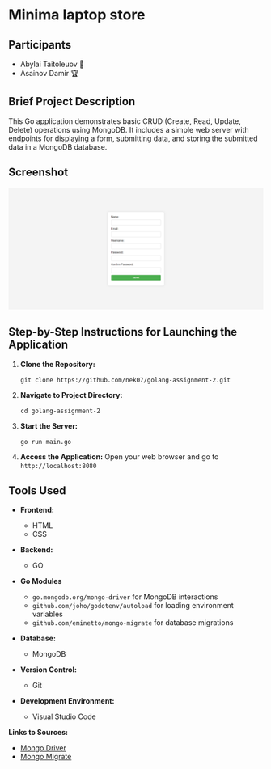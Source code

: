 # Minima laptop store
## Participants
- Abylai Taitoleuov 🤖
- Asainov Damir 🏆

## Brief Project Description
This Go application demonstrates basic CRUD (Create, Read, Update, Delete) operations using MongoDB. It includes a simple web server with endpoints for displaying a form, submitting data, and storing the submitted data in a MongoDB database.


## Screenshot
![ExplorePlaces Screenshot](nekoLand.png)

## Step-by-Step Instructions for Launching the Application
1. **Clone the Repository:**
   ```
   git clone https://github.com/nek07/golang-assignment-2.git
   ```

2. **Navigate to Project Directory:**
   ```
   cd golang-assignment-2
   ```

3. **Start the Server:**
   ```
   go run main.go
   ```

6. **Access the Application:**
   Open your web browser and go to `http://localhost:8080`

## Tools Used
- **Frontend:**
  - HTML
  - CSS

- **Backend:**
  - GO
  
- **Go Modules**
  - `go.mongodb.org/mongo-driver` for MongoDB interactions
  - `github.com/joho/godotenv/autoload` for loading environment variables
  - `github.com/eminetto/mongo-migrate` for database migrations

- **Database:**
  - MongoDB

- **Version Control:**
  - Git

- **Development Environment:**
  - Visual Studio Code

**Links to Sources:**
- [Mongo Driver](https://pkg.go.dev/go.mongodb.org/mongo-driver)
- [Mongo Migrate](https://github.com/eminetto/mongo-migrate)

